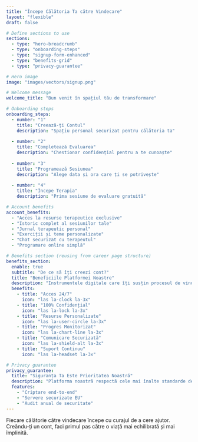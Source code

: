 ```yaml
---
title: "Începe Călătoria Ta către Vindecare"
layout: "flexible"
draft: false

# Define sections to use
sections:
  - type: "hero-breadcrumb"
  - type: "onboarding-steps"
  - type: "signup-form-enhanced"
  - type: "benefits-grid"
  - type: "privacy-guarantee"

# Hero image
image: "images/vectors/signup.png"

# Welcome message
welcome_title: "Bun venit în spațiul tău de transformare"

# Onboarding steps
onboarding_steps:
  - number: "1"
    title: "Creează-ți Contul"
    description: "Spațiu personal securizat pentru călătoria ta"
    
  - number: "2"
    title: "Completează Evaluarea"
    description: "Chestionar confidențial pentru a te cunoaște"
    
  - number: "3"
    title: "Programează Sesiunea"
    description: "Alege data și ora care ți se potrivește"
    
  - number: "4"
    title: "Începe Terapia"
    description: "Prima sesiune de evaluare gratuită"

# Account benefits
account_benefits:
  - "Acces la resurse terapeutice exclusive"
  - "Istoric complet al sesiunilor tale"
  - "Jurnal terapeutic personal"
  - "Exerciții și teme personalizate"
  - "Chat securizat cu terapeutul"
  - "Programare online simplă"

# Benefits section (reusing from career page structure)
benefits_section:
  enable: true
  subtitle: "De ce să îți creezi cont?"
  title: "Beneficiile Platformei Noastre"
  description: "Instrumentele digitale care îți susțin procesul de vindecare"
  benefits:
    - title: "Acces 24/7"
      icon: "las la-clock la-3x"
    - title: "100% Confidențial"
      icon: "las la-lock la-3x"
    - title: "Resurse Personalizate"
      icon: "las la-user-circle la-3x"
    - title: "Progres Monitorizat"
      icon: "las la-chart-line la-3x"
    - title: "Comunicare Securizată"
      icon: "las la-shield-alt la-3x"
    - title: "Suport Continuu"
      icon: "las la-headset la-3x"

# Privacy guarantee
privacy_guarantee:
  title: "Siguranța Ta Este Prioritatea Noastră"
  description: "Platforma noastră respectă cele mai înalte standarde de securitate și confidențialitate. Toate datele sunt criptate și protejate conform GDPR."
  features:
    - "Criptare end-to-end"
    - "Servere securizate EU"
    - "Audit anual de securitate"
---
```


Fiecare călătorie către vindecare începe cu curajul de a cere ajutor. Creându-ți un cont, faci primul pas către o viață mai echilibrată și mai împlinită.
